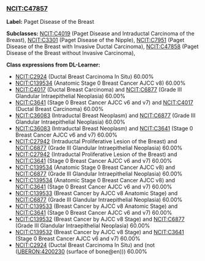 
### [NCIT:C47857](http://purl.obolibrary.org/obo/NCIT_C47857)
**Label:** Paget Disease of the Breast

**Subclasses:** [NCIT:C4019](http://purl.obolibrary.org/obo/NCIT_C4019) (Paget Disease and Intraductal Carcinoma of the Breast), [NCIT:C3301](http://purl.obolibrary.org/obo/NCIT_C3301) (Paget Disease of the Nipple), [NCIT:C7951](http://purl.obolibrary.org/obo/NCIT_C7951) (Paget Disease of the Breast with Invasive Ductal Carcinoma), [NCIT:C47858](http://purl.obolibrary.org/obo/NCIT_C47858) (Paget Disease of the Breast without Invasive Carcinoma), 

**Class expressions from DL-Learner:**

- [NCIT:C2924](http://purl.obolibrary.org/obo/NCIT_C2924) (Ductal Breast Carcinoma In Situ) 60.00%
- [NCIT:C139534](http://purl.obolibrary.org/obo/NCIT_C139534) (Anatomic Stage 0 Breast Cancer AJCC v8) 60.00%
- [NCIT:C4017](http://purl.obolibrary.org/obo/NCIT_C4017) (Ductal Breast Carcinoma) and [NCIT:C6877](http://purl.obolibrary.org/obo/NCIT_C6877) (Grade III Glandular Intraepithelial Neoplasia) 60.00%
- [NCIT:C3641](http://purl.obolibrary.org/obo/NCIT_C3641) (Stage 0 Breast Cancer AJCC v6 and v7) and [NCIT:C4017](http://purl.obolibrary.org/obo/NCIT_C4017) (Ductal Breast Carcinoma) 60.00%
- [NCIT:C36083](http://purl.obolibrary.org/obo/NCIT_C36083) (Intraductal Breast Neoplasm) and [NCIT:C6877](http://purl.obolibrary.org/obo/NCIT_C6877) (Grade III Glandular Intraepithelial Neoplasia) 60.00%
- [NCIT:C36083](http://purl.obolibrary.org/obo/NCIT_C36083) (Intraductal Breast Neoplasm) and [NCIT:C3641](http://purl.obolibrary.org/obo/NCIT_C3641) (Stage 0 Breast Cancer AJCC v6 and v7) 60.00%
- [NCIT:C27942](http://purl.obolibrary.org/obo/NCIT_C27942) (Intraductal Proliferative Lesion of the Breast) and [NCIT:C6877](http://purl.obolibrary.org/obo/NCIT_C6877) (Grade III Glandular Intraepithelial Neoplasia) 60.00%
- [NCIT:C27942](http://purl.obolibrary.org/obo/NCIT_C27942) (Intraductal Proliferative Lesion of the Breast) and [NCIT:C3641](http://purl.obolibrary.org/obo/NCIT_C3641) (Stage 0 Breast Cancer AJCC v6 and v7) 60.00%
- [NCIT:C139534](http://purl.obolibrary.org/obo/NCIT_C139534) (Anatomic Stage 0 Breast Cancer AJCC v8) and [NCIT:C6877](http://purl.obolibrary.org/obo/NCIT_C6877) (Grade III Glandular Intraepithelial Neoplasia) 60.00%
- [NCIT:C139534](http://purl.obolibrary.org/obo/NCIT_C139534) (Anatomic Stage 0 Breast Cancer AJCC v8) and [NCIT:C3641](http://purl.obolibrary.org/obo/NCIT_C3641) (Stage 0 Breast Cancer AJCC v6 and v7) 60.00%
- [NCIT:C139533](http://purl.obolibrary.org/obo/NCIT_C139533) (Breast Cancer by AJCC v8 Anatomic Stage) and [NCIT:C6877](http://purl.obolibrary.org/obo/NCIT_C6877) (Grade III Glandular Intraepithelial Neoplasia) 60.00%
- [NCIT:C139533](http://purl.obolibrary.org/obo/NCIT_C139533) (Breast Cancer by AJCC v8 Anatomic Stage) and [NCIT:C3641](http://purl.obolibrary.org/obo/NCIT_C3641) (Stage 0 Breast Cancer AJCC v6 and v7) 60.00%
- [NCIT:C139532](http://purl.obolibrary.org/obo/NCIT_C139532) (Breast Cancer by AJCC v8 Stage) and [NCIT:C6877](http://purl.obolibrary.org/obo/NCIT_C6877) (Grade III Glandular Intraepithelial Neoplasia) 60.00%
- [NCIT:C139532](http://purl.obolibrary.org/obo/NCIT_C139532) (Breast Cancer by AJCC v8 Stage) and [NCIT:C3641](http://purl.obolibrary.org/obo/NCIT_C3641) (Stage 0 Breast Cancer AJCC v6 and v7) 60.00%
- [NCIT:C2924](http://purl.obolibrary.org/obo/NCIT_C2924) (Ductal Breast Carcinoma In Situ) and (not ([UBERON:4200230](http://purl.obolibrary.org/obo/UBERON_4200230) (surface of bone@en))) 60.00%


